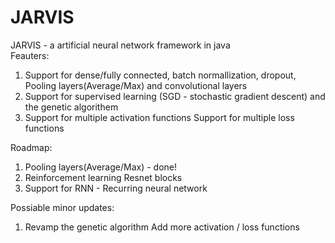 # JARVIS
JARVIS - a artificial neural network framework in java  
Feauters:  
  1. Support for dense/fully connected, batch normallization, dropout, Pooling layers(Average/Max) and convolutional layers
  2. Support for supervised learning (SGD - stochastic gradient descent) and the genetic algorithem 
  3. Support for multiple activation functions Support for multiple loss functions 

Roadmap:  
  1. Pooling layers(Average/Max) - done! 
  2. Reinforcement learning Resnet blocks 
  3. Support for RNN - Recurring neural network 

Possiable minor updates:  
  1. Revamp the genetic algorithm Add more activation / loss functions

